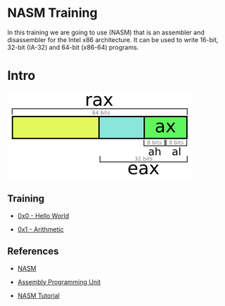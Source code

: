 # NASM Training

In this training we are going to use (NASM) that is an assembler and disassembler for the Intel x86 architecture. It can be used to write 16-bit, 32-bit (IA-32) and 64-bit (x86-64) programs.

# Intro

![](doc/registers.png)

## Training

* [0x0 - Hello World](0x0/README.md)

* [0x1 - Arithmetic ](0x1/README.md)



## References

* [NASM](http://www.nasm.us)

* [Assembly Programming Unit](https://www.slideshare.net/infinite2me/assembly-language-programmingunit-4)

* [NASM Tutorial](http://cs.lmu.edu/~ray/notes/nasmtutorial)